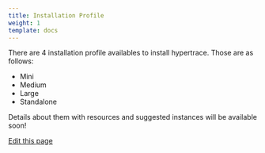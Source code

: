 ```yaml
---
title: Installation Profile
weight: 1
template: docs
---
```


There are 4 installation profile availables to install hypertrace. Those are as follows:
- Mini
- Medium
- Large
- Standalone

Details about them with resources and suggested instances will be available soon!

[Edit this page](https://github.com/hypertrace/hypertrace-docs-website/tree/master/src/pages/docs/deployments/profile.md)